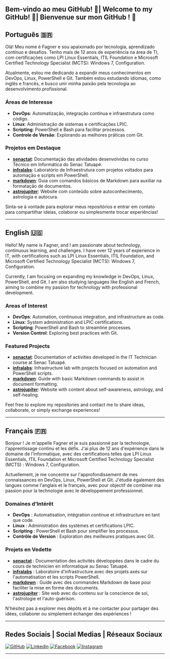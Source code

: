 ## Bem-vindo ao meu GitHub! 👋| Welcome to my GitHub! 👋| Bienvenue sur mon GitHub ! 👋

## Português 🇧🇷

Olá! Meu nome é Fagner e sou apaixonado por tecnologia, aprendizado contínuo e desafios. Tenho mais de 12 anos de experiência na área de TI, com certificações como LPI Linux Essentials, ITIL Foundation e Microsoft Certified Technology Specialist (MCTS): Windows 7, Configuration.

Atualmente, estou me dedicando a expandir meus conhecimentos em DevOps, Linux, PowerShell e Git. Também estou estudando idiomas, como inglês e francês, e busco unir minha paixão pela tecnologia ao desenvolvimento profissional.

### Áreas de Interesse
- **DevOps**: Automatização, integração contínua e infraestrutura como código.
- **Linux**: Administração de sistemas e certificações LPIC.
- **Scripting**: PowerShell e Bash para facilitar processos.
- **Controle de Versão**: Explorando as melhores práticas com Git.

### Projetos em Destaque
- **[senactat](https://github.com/fagnerfgb/senactat)**: Documentação das atividades desenvolvidas no curso Técnico em Informática do Senac Tatuapé.
- **[infralabs](https://github.com/fagnerfgb/infralabs)**: Laboratório de Infraestrutura com projetos voltados para automação e scripts em PowerShell.
- **[markdown](https://github.com/fagnerfgb/markdown)**: Guia com comandos básicos de Markdown para auxiliar na formatação de documentos.
- **[astrojupiter](https://github.com/fagnerfgb/astrojupiter)**: Website com conteúdo sobre autoconhecimento, astrologia e autocura.

Sinta-se à vontade para explorar meus repositórios e entrar em contato para compartilhar ideias, colaborar ou simplesmente trocar experiências!

---

## English 🇺🇸

Hello! My name is Fagner, and I am passionate about technology, continuous learning, and challenges. I have over 12 years of experience in IT, with certifications such as LPI Linux Essentials, ITIL Foundation, and Microsoft Certified Technology Specialist (MCTS): Windows 7, Configuration.

Currently, I am focusing on expanding my knowledge in DevOps, Linux, PowerShell, and Git. I am also studying languages like English and French, aiming to combine my passion for technology with professional development.

### Areas of Interest
- **DevOps**: Automation, continuous integration, and infrastructure as code.
- **Linux**: System administration and LPIC certifications.
- **Scripting**: PowerShell and Bash to streamline processes.
- **Version Control**: Exploring best practices with Git.

### Featured Projects
- **[senactat](https://github.com/fagnerfgb/senactat)**: Documentation of activities developed in the IT Technician course at Senac Tatuapé.
- **[infralabs](https://github.com/fagnerfgb/infralabs)**: Infrastructure lab with projects focused on automation and PowerShell scripts.
- **[markdown](https://github.com/fagnerfgb/markdown)**: Guide with basic Markdown commands to assist in document formatting.
- **[astrojupiter](https://github.com/fagnerfgb/astrojupiter)**: Website with content about self-awareness, astrology, and self-healing.

Feel free to explore my repositories and contact me to share ideas, collaborate, or simply exchange experiences!

---

## Français 🇫🇷

Bonjour ! Je m'appelle Fagner et je suis passionné par la technologie, l'apprentissage continu et les défis. J'ai plus de 12 ans d'expérience dans le domaine de l'informatique, avec des certifications telles que LPI Linux Essentials, ITIL Foundation et Microsoft Certified Technology Specialist (MCTS) : Windows 7, Configuration.

Actuellement, je me concentre sur l'approfondissement de mes connaissances en DevOps, Linux, PowerShell et Git. J'étudie également des langues comme l'anglais et le français, avec pour objectif de combiner ma passion pour la technologie avec le développement professionnel.

### Domaines d'Intérêt
- **DevOps** : Automatisation, intégration continue et infrastructure en tant que code.
- **Linux** : Administration des systèmes et certifications LPIC.
- **Scripting** : PowerShell et Bash pour simplifier les processus.
- **Contrôle de Version** : Exploration des meilleures pratiques avec Git.

### Projets en Vedette
- **[senactat](https://github.com/fagnerfgb/senactat)** : Documentation des activités développées dans le cadre du cours de technicien en informatique au Senac Tatuapé.
- **[infralabs](https://github.com/fagnerfgb/infralabs)** : Laboratoire d'infrastructure avec des projets axés sur l'automatisation et les scripts PowerShell.
- **[markdown](https://github.com/fagnerfgb/markdown)** : Guide avec des commandes Markdown de base pour faciliter la mise en forme des documents.
- **[astrojupiter](https://github.com/fagnerfgb/astrojupiter)** : Site web avec du contenu sur la conscience de soi, l'astrologie et l'auto-guérison.

N'hésitez pas à explorer mes dépôts et à me contacter pour partager des idées, collaborer ou simplement échanger des expériences !

---

## Redes Sociais | Social Medias | Réseaux Sociaux

[![GitHub]( 	https://img.shields.io/badge/GitHub-100000?style=for-the-badge&logo=github&logoColor=white)](https://github.com/fagnerfgb)
[![Linkedin]( 	https://img.shields.io/badge/LinkedIn-0077B5?style=for-the-badge&logo=linkedin&logoColor=white)](https://www.linkedin.com/in/fagnerfgb/)
[![Facebook](  	https://img.shields.io/badge/Facebook-1877F2?style=for-the-badge&logo=facebook&logoColor=white)](https://www.facebook.com/fagnerfgb)
[![Instagram]( https://img.shields.io/badge/Instagram-E4405F?style=for-the-badge&logo=instagram&logoColor=white)](https://www.instagram.com/fagnerfgb/)
***
